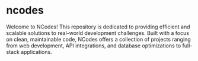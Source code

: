 # ncodes
Welcome to NCodes! This repository is dedicated to providing efficient and scalable solutions to real-world development challenges. Built with a focus on clean, maintainable code, NCodes offers a collection of projects ranging from web development, API integrations, and database optimizations to full-stack applications.
